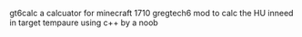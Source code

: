 gt6calc
a calcuator for minecraft 1710 gregtech6 mod
to calc the HU inneed in target tempaure
using c++ by a noob
